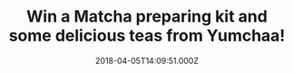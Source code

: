 ---
campaign-uuid: "c-6bca2cfe-5902-4717-8fc4-ed0e1724dafe"
type: "Preview"
category: "product"
date: "2018-04-05T14:09:51.000Z"
end-date: "2018-04-24T23:59:00.000Z"
disable-form: false
is_promoted: false
has_entry_page: true
title: "Win a Matcha preparing kit and some delicious teas from Yumchaa!"
competition-description: "<p>If you are one of those who thinks that tea is a hug\
  \ in a cup… we have excellent news for you! Here’s your chance to win an amazing\
  \ Matcha preparing kit PLUS a tin of Matcha tea & 3 delicious green teas from Yumchaa!\
  \ They blend their whole leaves sourced from the best tea gardens worldwide creating\
  \ an unique flavour!</p> \r\n<p>If you are a tea lover, click on the link below\
  \ for a chance to win!</p>"
hero-header: "Win a Matcha preparing kit and some delicious teas from Yumchaa!"
terms-confirmation: "N/A"
banner-img: "https://assets.expresslyapp.com/asset-c5253095-e1a7-4cd7-a95e-efaa52c1825f.jpg"
logo-left-href: "https://www.yumchaa.com"
logo-left-image: "https://assets.expresslyapp.com/85b483fb-0d00-45e8-8eb9-bfa286c08bdb-thumb.png"
logo-left-title: "Yumcha"
bg-image-hero: "https://assets.expresslyapp.com/asset-f7b44c0d-b7e2-4385-99fa-ff95ea873cb7.jpg"
bg-image-first: "https://assets.expresslyapp.com/asset-4d5fe6f3-9a44-45de-8d4f-82cde902fe9c.jpg"
bg-image-second: "https://assets.expresslyapp.com/asset-75b6fba3-a152-498b-8e4e-5c7068ce34cd.jpg"
bg-image-third: "https://assets.expresslyapp.com/asset-326fa38c-49fe-4196-bfd7-12b45f0c3600.jpg"
section1-content: "<p>Yumchaa\_is\_tea\_that tastes yum!\_Yumchaa is an award-winning,\
  \ independent,\_English tea company that makes unique and innovative blends, of\
  \ premium quality! Seeking out the tastiest tea leaves from around the world, the\
  \ leaves are then blended with natural ingredients and then hand packed in England!</p>\r\
  \n<p>Tea is not only an experience for the body, but also for the mind. It's a lifestyle\
  \ the entire Yumchaa team is set to share with the world!\_Whether it be something\
  \ quirky and colourful, or traditional and classic brew, the company is set on a\
  \ mission to find the tea that matches each tea lover’s personali-tea!</p> \r\n\
  <p>A perfect cuppa, for a perfect day!</p>"
section2-content: "<p>They love mixing up\_tea, herbs, flowers, fruit pieces, spices\
  \ and chocolate! that’s why their range includes over 40\_teas\_and infusions, all\
  \ whole leaf and full of flavour! Tasty\_tea\_is at the heart of everything they\
  \ do and to make a truly tasty cup of tea it’s important to use whole leaf\_tea\
  \ to create unique and one-off\_specialty\_blends!</p>\r\n<p>In 2004, They set up\
  \ a Yumchaa market stall which quickly became a haven for tea lovers to talk, try,\
  \ and buy tea! They now have several busy London cafés and a shop online which ships\
  \ their blends to their tasty tea lovers worldwide!</p>"
section3-content: "<p>They are all delicious! The Regent’s Park, Wanderlust or their\
  \ famous colour changing tea & Yumchaa’s best-selling tea up to date, Blue Voodoo!</p>\r\
  \n<p>If you can’t resist\_to taste\_their teas, think no more and submit the draw\
  \ for a chance to win an amazing Matcha preparing kit PLUS a tin of Matcha tea &\
  \ 3 delicious green teas from Yumchaa!</p>\r\n<p>Because Yumchaa is here to help\
  \ you bring the best out of their blends!</p>\r\n<p>Good luck!</p>"
entry-title: "Win a Matcha preparing kit and some delicious teas from Yumchaa!"
entry-content: "<p>Enter the draw to win a Matcha preparing kit, a tin of Matcha tea\
  \ & 3 green teas from Yumchaa by completing the form below before 23:59 on 24th\
  \ April 2018.</p>"
has-winner: false
prize-description: "A Matcha preparing kit, a tin of Matcha tea & 3 green teas from\
  \ Yumchaa!"
---